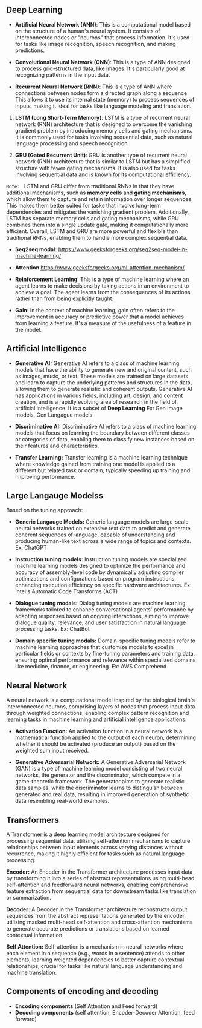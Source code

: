 ## Deep Learning

- **Artificial Neural Network (ANN)**: This is a computational model based on the structure of a human's neural system. It consists of interconnected nodes or "neurons" that process information. It's used for tasks like image recognition, speech recognition, and making predictions.

- **Convolutional Neural Network (CNN)**: This is a type of ANN designed to process grid-structured data, like images. It's particularly good at recognizing patterns in the input data.

- **Recurrent Neural Network (RNN)**: This is a type of ANN where connections between nodes form a directed graph along a sequence. This allows it to use its internal state (memory) to process sequences of inputs, making it ideal for tasks like language modeling and translation.

1. **LSTM (Long Short-Term Memory)**: LSTM is a type of recurrent neural network (RNN) architecture that is designed to overcome the vanishing gradient problem by introducing memory cells and gating mechanisms. It is commonly used for tasks involving sequential data, such as natural language processing and speech recognition.

2. **GRU (Gated Recurrent Unit)**: GRU is another type of recurrent neural network (RNN) architecture that is similar to LSTM but has a simplified structure with fewer gating mechanisms. It is also used for tasks involving sequential data and is known for its computational efficiency.

`Mote: ` LSTM and GRU differ from traditional RNNs in that they have additional mechanisms, such as **memory cells** and **gating mechanisms**, which allow them to capture and retain information over longer sequences. This makes them better suited for tasks that involve long-term dependencies and mitigates the vanishing gradient problem. Additionally, LSTM has separate memory cells and gating mechanisms, while GRU combines them into a single update gate, making it computationally more efficient. Overall, LSTM and GRU are more powerful and flexible than traditional RNNs, enabling them to handle more complex sequential data. 

- **Seq2seq modal:** https://www.geeksforgeeks.org/seq2seq-model-in-machine-learning/ 
- **Attention** https://www.geeksforgeeks.org/ml-attention-mechanism/ 

- **Reinforcement Learning**: This is a type of machine learning where an agent learns to make decisions by taking actions in an environment to achieve a goal. The agent learns from the consequences of its actions, rather than from being explicitly taught.

- **Gain**: In the context of machine learning, gain often refers to the improvement in accuracy or predictive power that a model achieves from learning a feature. It's a measure of the usefulness of a feature in the model.

## Artificial Intelligence

- **Generative AI:** Generative AI refers to a class of machine learning models that have the ability to generate new and original content, such as images, music, or text. These models are trained on large datasets and learn to capture the underlying patterns and structures in the data, allowing them to generate realistic and coherent outputs. Generative AI has applications in various fields, including art, design, and content creation, and is a rapidly evolving area of resea rch in the field of artificial intelligence. It is a subset of **Deep Learning**
Ex: Gen Image models, Gen Langague models. 

- **Discriminative AI:** Discriminative AI refers to a class of machine learning models that focus on learning the boundary between different classes or categories of data, enabling them to classify new instances based on their features and characteristics.

- **Transfer Learning:** Transfer learning is a machine learning technique where knowledge gained from training one model is applied to a different but related task or domain, typically speeding up training and improving performance.

## Large Langauge Modelss

Based on the tuning approach: 

- **Generic Langauge Models:** Generic language models are large-scale neural networks trained on extensive text data to predict and generate coherent sequences of language, capable of understanding and producing human-like text across a wide range of topics and contexts.
Ex: ChatGPT

- **Instruction tuning models:** Instruction tuning models are specialized machine learning models designed to optimize the performance and accuracy of assembly-level code by dynamically adjusting compiler optimizations and configurations based on program instructions, enhancing execution efficiency on specific hardware architectures.
Ex: Intel's Automatic Code Transforms (ACT)

- **Dialogue tuning modals:** Dialog tuning models are machine learning frameworks tailored to enhance conversational agents' performance by adapting responses based on ongoing interactions, aiming to improve dialogue quality, relevance, and user satisfaction in natural language processing tasks.
Ex: ChatBot

- **Domain specific tuning modals:** Domain-specific tuning models refer to machine learning approaches that customize models to excel in particular fields or contexts by fine-tuning parameters and training data, ensuring optimal performance and relevance within specialized domains like medicine, finance, or engineering.
Ex: AWS Comprehend

## Neural Network 

A neural network is a computational model inspired by the biological brain's interconnected neurons, comprising layers of nodes that process input data through weighted connections, enabling complex pattern recognition and learning tasks in machine learning and artificial intelligence applications.

- **Activation Function:** An activation function in a neural network is a mathematical function applied to the output of each neuron, determining whether it should be activated (produce an output) based on the weighted sum input received.

- **Generative Adversarial Network:** A Generative Adversarial Network (GAN) is a type of machine learning model consisting of two neural networks, the generator and the discriminator, which compete in a game-theoretic framework. The generator aims to generate realistic data samples, while the discriminator learns to distinguish between generated and real data, resulting in improved generation of synthetic data resembling real-world examples.

## Transformers
A Transformer is a deep learning model architecture designed for processing sequential data, utilizing self-attention mechanisms to capture relationships between input elements across varying distances without recurrence, making it highly efficient for tasks such as natural language processing.

**Encoder:**
An Encoder in the Transformer architecture processes input data by transforming it into a series of abstract representations using multi-head self-attention and feedforward neural networks, enabling comprehensive feature extraction from sequential data for downstream tasks like translation or summarization.

**Decoder:**
A Decoder in the Transformer architecture reconstructs output sequences from the abstract representations generated by the encoder, utilizing masked multi-head self-attention and cross-attention mechanisms to generate accurate predictions or translations based on learned contextual information.

**Self Attention:**
Self-attention is a mechanism in neural networks where each element in a sequence (e.g., words in a sentence) attends to other elements, learning weighted dependencies to better capture contextual relationships, crucial for tasks like natural language understanding and machine translation.

## Components of encoding and decoding 

- **Encoding components** (Self Attention and Feed forward)
- **Decoding components** (self attention, Encoder-Decoder Attention, feed forward)





